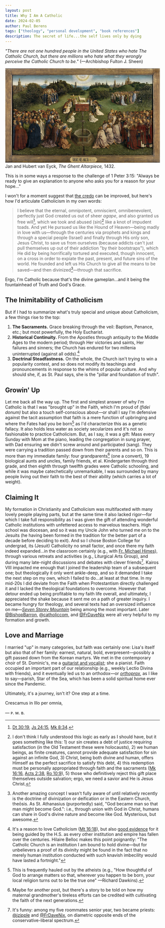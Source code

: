 ```yaml
---
layout: post
title: Why I Am A Catholic
date: 2024-02-05
author:	Paul Berens
tags: ["theology", "personal development", "book references"]
description: The secret of life...the self lives only by dying
---
```

*"There are not one hundred people in the United States who hate The Catholic Church, but there are millions who hate what they wrongly perceive the Catholic Church to be."* (—Archbishop Fulton J. Sheen)

![The Ghent Altarpiece (1432)](/assets/og/post_the-ghent-altarpiece.png)
<span class="muted small">Jan and Hubert van Eyck, *The Ghent Altarpiece,* 1432.</span>

This is in some ways a response to the challenge of 1 Peter 3:15: "Always be ready to give an explanation to anyone who asks you for a reason for your hope..."

I won't for a moment suggest that [the credo](/prayers/symbolum-apostolorum/) can be improved, but here's how I'd articulate Catholicism in my own words:

> I believe that the eternal, omnipotent, omniscient, omnibenevolent, perfectly just God created us out of sheer *agape*, and also granted us free will[^1], which we took and abused (sin)[^2] like a knot of impudent toads. And yet He pursued us like the Hound of Heaven—being madly in love with us—through the centuries via prophets and kings and through a special people (Israel) and finally through His only son, Jesus Christ, to save us from ourselves (because addicts can't just pull themselves up out of their addiction "by their bootstraps"), which He did by being horrifically tortured and executed, though innocent, on a cross in order to expiate the past, present, and future sins of the world. He founded and left us His Church to give all the means to be saved—and then divinized[^3]—through that sacrifice.

[^1]: [Dt 30:19](https://bible.usccb.org/bible/deuteronomy/30?19), [Js 24:15](https://bible.usccb.org/bible/joshua/24?15), [Mk 8:34](https://bible.usccb.org/bible/mark/8?34).

[^2]: I don't think I fully understood this logic as early as I should have, but it goes something like this: 1) our sin creates a debt of justice requiring satisfaction (in the Old Testament these were holocausts), 2) we human beings, as finite creatures, cannot provide adequate satisfaction for sin against an infinite God, 3) Christ, being both divine and human, offers Himself as the perfect sacrifice to satisfy this debt, 4) this redemption must be personally appropriated through faith and the sacraments ([Mk 16:16](https://bible.usccb.org/bible/mark/16?16), [Acts 2:38](https://bible.usccb.org/bible/acts/2?38), [Ro 10:9](https://bible.usccb.org/bible/romans/10?9)), 5) those who definitively reject this gift place themselves outside salvation; ergo, we need a savior and He is Jesus Christ.

[^3]: Another amazing concept I wasn't fully aware of until relatively recently is the doctrine of divinization or deification or in the Eastern Church, theōsis. As St. Athanasius (purportedly) said, "God became man so that man might become God.": i.e., through union with God in Christ, humans can share in God's divine nature and become like God. Mysterious, but awesome.

Ergo, I'm Catholic because that's the divine gameplan...and it being the fountainhead of Truth and God's Grace.

## The Inimitability of Catholicism

But if I had to summarize what's truly special and unique about Catholicism, a few things rise to the top:
1. **The Sacraments.** Grace breaking through the veil: Baptism, Penance, etc.; but most powerfully, the Holy Eucharist.
2. **Historical Continuity.** From the Apostles through antiquity to the Middle Ages to the modern period; through Her victories and saints, Her failures and sinners; the Church has endured for two millenia uninterrupted (against all odds).[^4]
3. **Doctrinal Steadfastness.** On the whole, the Church isn't trying to win a popularity contest, and so does not modify its teachings and pronouncements in response to the whims of popular culture. And why should she, if, as St. Paul says, she is the "pillar and foundation of truth".

[^4]: It's a reason to love Catholicism ([Mt 16:18](https://bible.usccb.org/bible/matthew/16?18)), but also [good evidence](/apologia/) for it being guided by the H.S. as every other institution and empire has fallen over the centuries. Hilaire Belloc makes this point poignantly: "The Catholic Church is an institution I am bound to hold divine—but for unbelievers a proof of its divinity might be found in the fact that no merely human institution conducted with such knavish imbecility would have lasted a fortnight."

## Growin' Up
Let me back all the way up. The first and simplest answer of why I'm Catholic is that I was "brought up" in the Faith, which I'm proud of *(fidei donum)* but also a touch self-conscious about—or shall I say I'm defensive against the tacit assumption that faith is a mere function of upbringing and where the Fates had you be born[^5] as I'd characterize this as a genetic fallacy. It also holds less water as society secularizes and it's not so fashionable to practice Catholicism. But, as I say, it was a gift: Mass every Sunday with Mom at the piano, leading the congregation in sung prayer, with Dad ensuring we didn't screw around and participated (sang). They were carrying a tradition passed down from their parents and so on. This is more than my immediate family: four grandparents[^6] (one a convert), 19 biological aunts and uncles, family friends, et al. Kindergarten through third grade, and then eighth through twelfth grades were Catholic schooling, and while it was maybe catechetically unremarkable, I was surrounded by many people living out their faith to the best of their ability (which carries a lot of weight).
 
[^5]: This is frequently hauled out by the atheists (e.g., "How thoughtful of God to arrange matters so that, wherever you happen to be born, your local religion turns out to be the true one" —Richard Dawkins).
[^6]: Maybe for another post, but there's a story to be told on how my maternal grandmother's tireless efforts can be credited with cultivating the faith of the next generations.

## Claiming It
My formation in Christianity and Catholicism was multifaceted with many lovely people playing parts, but at the same time it also lacked rigor—for which I take full responsibility as I was given the gift of attending wonderful Catholic institutions with unfettered access to marvelous teachers. High school was diocesan, and so it was my Uncle John who turned me on to the Jesuits (he having been formed in the tradition for the better part of a decade before deciding to exit). And so I chose Boston College for undergrad, its (Jesuit) Catholicity no small factor, and once there my faith indeed expanded...in the classroom certainly (e.g., with [Fr. Michael Himes](/frhimes.html)), through various retreats and activities (e.g., Liturgical Arts Group), and during many late-night discussions and debates with clever friends[^7]. Kairos VIII impacted me enough that I joined the leadership team of a subsequent one; but theologically it only went ankle-deep, and so it demanded I take the next step on my own, which I failed to do...at least at that time. In my mid-20s I did deviate from the Faith when Protestantism directly challenged it and I lacked the theological foundations to overcome. However that detour ended up being profitable to my faith life overall, and ultimately, I appreciated the shake because it sent me on a path of greater inquiry. I became hungry for theology, and several texts had an oversized influence on me—[*Seven Storey Mountain*](/books/seven-storey-mountain/) being among the most important. Later [@BishopBarron](https://x.com/BishopBarron), [@catholiccom](https://x.com/catholiccom), and [@FrDaveNix](https://x.com/FrDaveNix) were all very helpful to my formation and growth.

[^7]: It's funny: among my five roommates senior year, two became priests: [@jzipple](https://x.com/jzipple) and [@FrDaveNix](https://x.com/FrDaveNix), on diametric opposite ends of the conservative-liberal spectrum.

## Love and Marriage
I married "up" in many categories, but faith was certainly one: Lisa's itself but also that of her family: earnest, natural, bold, everpresent—possibly a gift passed down from the Korean martyrs. We met in the contemporary choir of St. Dominic's, me a [guitarist and vocalist](/musical-odyssey/); she a pianist. Faith occupied an important part of our relationship (e.g., weekly Lectio Divina with friends), and it eventually led us to an orthodox—or [*orthoprax*](/orthopraxy.html), as I like to say—parish, Star of the Sea, which has been a solid spiritual home ever since the Pandemic.

Ultimately, it's a journey, isn't it? One step at a time.

Crescamus in Illo per omnia,

— ᴘ. ᴍ. ʙ.